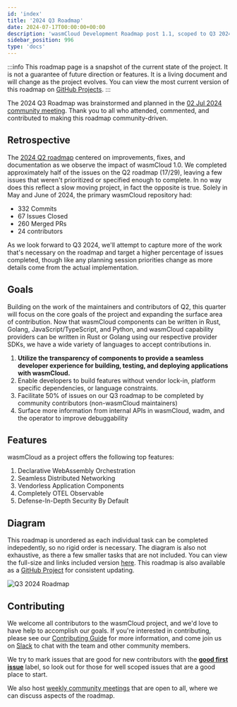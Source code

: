```yaml
---
id: 'index'
title: '2024 Q3 Roadmap'
date: 2024-07-17T00:00:00+00:00
description: 'wasmCloud Development Roadmap post 1.1, scoped to Q3 2024'
sidebar_position: 996
type: 'docs'
---
```


:::info
This roadmap page is a snapshot of the current state of the project. It is not a guarantee of future direction or features. It is a living document and will change as the project evolves. You can view the most current version of this roadmap on [GitHub Projects](https://github.com/orgs/wasmCloud/projects/7/views/3).
:::

The 2024 Q3 Roadmap was brainstormed and planned in the [02 Jul 2024 community meeting](/community/2024/07/02/community-meeting). Thank you to all who attended, commented, and contributed to making this roadmap community-driven.

## Retrospective

The [2024 Q2 roadmap](./2024-q2.md) centered on improvements, fixes, and documentation as we observe the impact of wasmCloud 1.0. We completed approximately half of the issues on the Q2 roadmap (17/29), leaving a few issues that weren't prioritized or specified enough to complete. In no way does this reflect a slow moving project, in fact the opposite is true. Solely in May and June of 2024, the primary wasmCloud repository had:

- 332 Commits
- 67 Issues Closed
- 260 Merged PRs
- 24 contributors

As we look forward to Q3 2024, we'll attempt to capture more of the work that's necessary on the roadmap and target a higher percentage of issues completed, though like any planning session priorities change as more details come from the actual implementation.

## Goals

Building on the work of the maintainers and contributors of Q2, this quarter will focus on the core goals of the project and expanding the surface area of contribution. Now that wasmCloud components can be written in Rust, Golang, JavaScript/TypeScript, and Python, and wasmCloud capability providers can be written in Rust or Golang using our respective provider SDKs, we have a wide variety of languages to accept contributions in.

1. **Utilize the transparency of components to provide a seamless developer experience for building, testing, and deploying applications with wasmCloud.**
1. Enable developers to build features without vendor lock-in, platform specific dependencies, or language constraints.
1. Facilitate 50% of issues on our Q3 roadmap to be completed by community contributors (non-wasmCloud maintainers)
1. Surface more information from internal APIs in wasmCloud, wadm, and the operator to improve debuggability

## Features

wasmCloud as a project offers the following top features:

1. Declarative WebAssembly Orchestration
1. Seamless Distributed Networking
1. Vendorless Application Components
1. Completely OTEL Observable
1. Defense-In-Depth Security By Default

## Diagram

This roadmap is unordered as each individual task can be completed indepedently, so no rigid order is necessary. The diagram is also not exhaustive, as there a few smaller tasks that are not included. You can view the full-size and links included version [here](https://excalidraw.com/#json=tAg5TkgH6bvrrq76YGEDb,MERSFwVkfKrrnEk6IXRh4g). This roadmap is also available as a [GitHub Project](https://github.com/orgs/wasmCloud/projects/7/views/11) for consistent updating.

![Q3 2024 Roadmap](/docs/images/2024q3roadmap.png)

## Contributing

We welcome all contributors to the wasmCloud project, and we'd love to have help to accomplish our goals. If you're interested in contributing, please see our [Contributing Guide](https://github.com/wasmCloud/wasmCloud/blob/main/CONTRIBUTING.md) for more information, and come join us on [Slack](https://slack.wasmcloud.com) to chat with the team and other community members.

We try to mark issues that are good for new contributors with the [**good first issue**](https://github.com/wasmCloud/wasmCloud/contribute) label, so look out for those for well scoped issues that are a good place to start.

We also host [weekly community meetings](https://calendar.google.com/calendar/u/0/embed?src=c_6cm5hud8evuns4pe5ggu3h9qrs@group.calendar.google.com) that are open to all, where we can discuss aspects of the roadmap.
